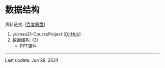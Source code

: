 # 数据结构
资料链接: [[百度网盘](https://pan.baidu.com/s/1HtkEoSB2ui0bxrQZK-qzlw?pwd=fx7m)]

1. ycshao21-CourseProject  [[GitHub](https://github.com/ycshao21/DataStructure-ZNJ-SHU)]
2. 数据结构（2）
    - PPT课件

---
Last update: Jun 28, 2024